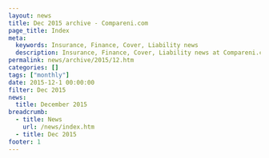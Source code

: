 ```yaml
---
layout: news
title: Dec 2015 archive - Compareni.com
page_title: Index
meta:
  keywords: Insurance, Finance, Cover, Liability news
  description: Insurance, Finance, Cover, Liability news at Compareni.com
permalink: news/archive/2015/12.htm
categories: []
tags: ["monthly"]
date: 2015-12-1 00:00:00
filter: Dec 2015
news:
  title: December 2015
breadcrumb:
  - title: News
    url: /news/index.htm
  - title: Dec 2015
footer: 1
---
```



